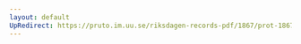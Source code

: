 ```yaml
---
layout: default
UpRedirect: https://pruto.im.uu.se/riksdagen-records-pdf/1867/prot-1867--ak--330/prot-1867--ak--330_013.pdf
---
```

